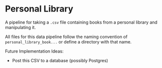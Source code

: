 # Personal Library
A pipeline for taking a `.csv` file containing books from a personal library and manipulating it.

All files for this data pipeline follow the naming convention of `personal_library_book...` or define a directory with that name.

Future Implementation Ideas:
- Post this CSV to a database (possibly Postgres)